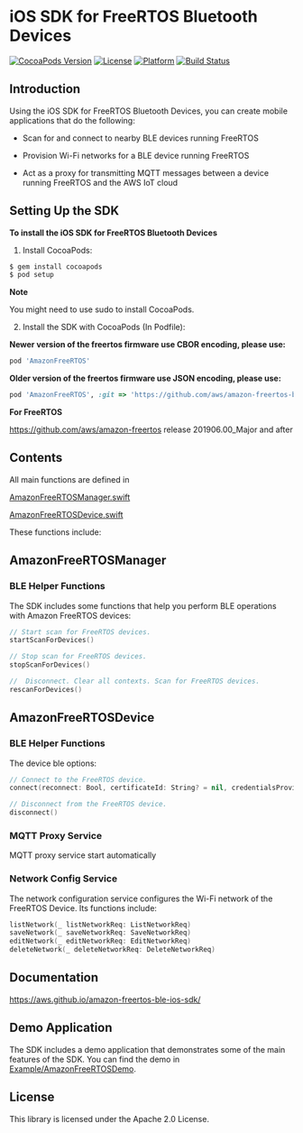# iOS SDK for FreeRTOS Bluetooth Devices

[![CocoaPods Version](https://img.shields.io/cocoapods/v/AmazonFreeRTOS.svg?style=flat)](https://cocoapods.org/pods/AmazonFreeRTOS)
[![License](https://img.shields.io/cocoapods/l/AmazonFreeRTOS.svg?style=flat)](https://cocoapods.org/pods/AmazonFreeRTOS)
[![Platform](https://img.shields.io/cocoapods/p/AmazonFreeRTOS.svg?style=flat)](https://cocoapods.org/pods/AmazonFreeRTOS)
[![Build Status](https://travis-ci.org/aws/amazon-freertos-ble-ios-sdk.svg?branch=master)](https://travis-ci.org/aws/amazon-freertos-ble-ios-sdk)

## Introduction

Using the iOS SDK for FreeRTOS Bluetooth Devices, you can create mobile applications that do the following:

- Scan for and connect to nearby BLE devices running FreeRTOS

- Provision Wi-Fi networks for a BLE device running FreeRTOS

- Act as a proxy for transmitting MQTT messages between a device running FreeRTOS and the AWS IoT cloud

## Setting Up the SDK

**To install the iOS SDK for FreeRTOS Bluetooth Devices**

1. Install CocoaPods:
```ruby
$ gem install cocoapods
$ pod setup
```

**Note** 

You might need to use sudo to install CocoaPods.

2. Install the SDK with CocoaPods (In Podfile):

**Newer version of the freertos firmware use CBOR encoding, please use:**

```ruby
pod 'AmazonFreeRTOS'
```

**Older version of the freertos firmware use JSON encoding, please use:**

```ruby
pod 'AmazonFreeRTOS', :git => 'https://github.com/aws/amazon-freertos-ble-ios-sdk.git', :tag => '0.9.4'
```

**For FreeRTOS**

https://github.com/aws/amazon-freertos release 201906.00_Major and after


## Contents

All main functions are defined in 

[AmazonFreeRTOSManager.swift](AmazonFreeRTOS/AmazonFreeRTOSManager.swift)

[AmazonFreeRTOSDevice.swift](AmazonFreeRTOS/AmazonFreeRTOSDevice.swift)

These functions include:

## AmazonFreeRTOSManager

### BLE Helper Functions

The SDK includes some functions that help you perform BLE operations with Amazon FreeRTOS devices:

```swift
// Start scan for FreeRTOS devices.
startScanForDevices()

// Stop scan for FreeRTOS devices.
stopScanForDevices()

//  Disconnect. Clear all contexts. Scan for FreeRTOS devices.
rescanForDevices()
```

## AmazonFreeRTOSDevice

### BLE Helper Functions

The device ble options:

```swift
// Connect to the FreeRTOS device.
connect(reconnect: Bool, certificateId: String? = nil, credentialsProvider: AWSCredentialsProvider? = nil)

// Disconnect from the FreeRTOS device.
disconnect()
```

### MQTT Proxy Service

MQTT proxy service start automatically

### Network Config Service

The network configuration service configures the Wi-Fi network of the FreeRTOS Device. Its functions include:

```swift
listNetwork(_ listNetworkReq: ListNetworkReq)
saveNetwork(_ saveNetworkReq: SaveNetworkReq)
editNetwork(_ editNetworkReq: EditNetworkReq)
deleteNetwork(_ deleteNetworkReq: DeleteNetworkReq)
```
## Documentation

https://aws.github.io/amazon-freertos-ble-ios-sdk/

## Demo Application

The SDK includes a demo application that demonstrates some of the main features of the SDK. You can find the demo in [Example/AmazonFreeRTOSDemo](Example/AmazonFreeRTOSDemo).

## License

This library is licensed under the Apache 2.0 License. 
